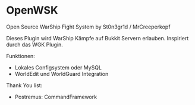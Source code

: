 # OpenWSK
Open Source WarShip Fight System by St0n3gr1d / MrCreeperkopf

Dieses Plugin wird WarShip Kämpfe auf Bukkit Servern erlauben.
Inspiriert durch das WGK Plugin.

Funktionen:
  - Lokales Configsystem oder MySQL
  - WorldEdit und WorldGuard Integration
  
Thank You list:
  - Postremus: CommandFramework
